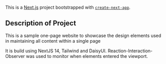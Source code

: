 This is a [Next.js](https://nextjs.org/) project bootstrapped with [`create-next-app`](https://github.com/vercel/next.js/tree/canary/packages/create-next-app).

## Description of Project
This is a sample one-page website to showcase the design elements used in maintaining all content within a single page

It is build using NextJS 14, Tailwind and DaisyUI. Reaction-Interaction-Observer was used to monitor when elements entered the viewport. 